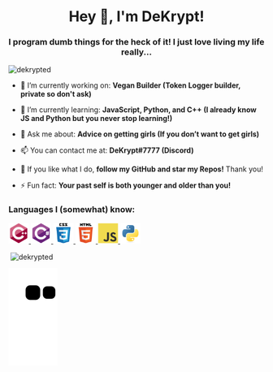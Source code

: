 <h1 align="center">Hey 👋, I'm DeKrypt!</h1>
<h3 align="center">I program dumb things for the heck of it! I just love living my life really...</h3>

<p align="left"> <img src="https://komarev.com/ghpvc/?username=dekrypted&label=Profile%20Views:&color=b700bf&style=flat" alt="dekrypted" /> </p>

- 🔭 I’m currently working on: **Vegan Builder (Token Logger builder, private so don't ask)**

- 🌱 I’m currently learning: **JavaScript, Python, and C++ (I already know JS and Python but you never stop learning!)**

- 💬 Ask me about: **Advice on getting girls (If you don’t want to get girls)**

- 📫 You can contact me at: **DeKrypt#7777 (Discord)**

- 🌟 If you like what I do, **follow my GitHub and star my Repos!** Thank you!

- ⚡ Fun fact: **Your past self is both younger and older than you!**


<h3 align="left">Languages I (somewhat) know:</h3>
<p align="left"> <a href="https://www.w3schools.com/cpp/" target="_blank" rel="noreferrer"> <img src="https://raw.githubusercontent.com/devicons/devicon/master/icons/cplusplus/cplusplus-original.svg" alt="cplusplus" width="40" height="40"/> </a> <a href="https://www.w3schools.com/cs/" target="_blank" rel="noreferrer"> <img src="https://raw.githubusercontent.com/devicons/devicon/master/icons/csharp/csharp-original.svg" alt="csharp" width="40" height="40"/> </a> <a href="https://www.w3schools.com/css/" target="_blank" rel="noreferrer"> <img src="https://raw.githubusercontent.com/devicons/devicon/master/icons/css3/css3-original-wordmark.svg" alt="css3" width="40" height="40"/> </a> <a href="https://www.w3.org/html/" target="_blank" rel="noreferrer"> <img src="https://raw.githubusercontent.com/devicons/devicon/master/icons/html5/html5-original-wordmark.svg" alt="html5" width="40" height="40"/> </a> <a href="https://developer.mozilla.org/en-US/docs/Web/JavaScript" target="_blank" rel="noreferrer"> <img src="https://raw.githubusercontent.com/devicons/devicon/master/icons/javascript/javascript-original.svg" alt="javascript" width="40" height="40"/> </a> <a href="https://www.python.org" target="_blank" rel="noreferrer"> <img src="https://raw.githubusercontent.com/devicons/devicon/master/icons/python/python-original.svg" alt="python" width="40" height="40"/> </a> </p>

<p>&nbsp;<img align="center" src="https://github-readme-stats.vercel.app/api?username=dekrypted&show_icons=true&theme=dark&title_color=ffffff&text_color=ffffff&hide_border=true&locale=en" alt="dekrypted" /></p>

<img align="center" src="https://github.com/rafaballerini/rafaballerini/blob/output/github-contribution-grid-snake.svg" alt="Snook hehe"/>
